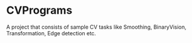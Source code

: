 # CVPrograms
A project that consists of sample CV tasks like Smoothing, BinaryVision, Transformation, Edge detection etc.
